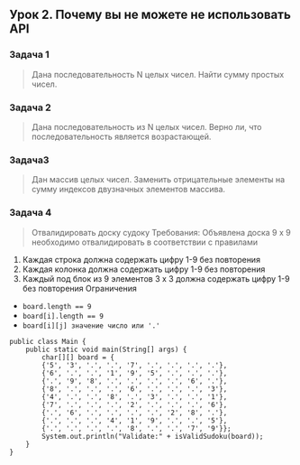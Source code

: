## Урок 2. Почему вы не можете не использовать API
### Задача 1
> Дана последовательность N целых чисел. Найти сумму простых чисел.
### Задача 2
> Дана последовательность из N целых чисел. Верно ли, что последовательность является возрастающей.
### Задача3
> Дан массив целых чисел. Заменить отрицательные элементы на сумму индексов двузначных элементов массива.
### Задача 4
> Отвалидировать доску судоку
Требования:
Объявлена доска 9 x 9 необходимо отвалидировать в соответствии с правилами
1. Каждая строка должна содержать цифру 1-9 без повторения
2. Каждая колонка должна содержать цифру 1-9 без повторения
3. Каждый под блок из 9 элементов 3 x 3 должна содержать цифру 1-9 без повторения
Ограничения

- `board.length == 9`
- `board[i].length == 9`
- `board[i][j] значение число или '.'`

```
public class Main {
    public static void main(String[] args) {
        char[][] board = {
        {'5', '3', '.', '.', '7', '.', '.', '.', '.'},
        {'6', '.', '.', '1', '9', '5', '.', '.', '.'},
        {'.', '9', '8', '.', '.', '.', '.', '6', '.'},
        {'8', '.', '.', '.', '6', '.', '.', '.', '3'},
        {'4', '.', '.', '8', '.', '3', '.', '.', '1'},
        {'7', '.', '.', '.', '2', '.', '.', '.', '6'},
        {'.', '6', '.', '.', '.', '.', '2', '8', '.'},
        {'.', '.', '.', '4', '1', '9', '.', '.', '5'},
        {'.', '.', '.', '.', '8', '.', '.', '7', '9'}};
        System.out.println("Validate:" + isValidSudoku(board));  
    }
}